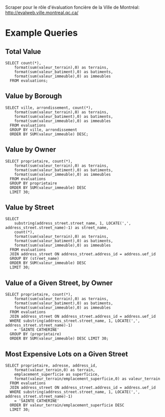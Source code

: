 Scraper pour le rôle d'évaluation foncière de la Ville de Montréal: http://evalweb.ville.montreal.qc.ca/

# Example Queries

## Total Value

    SELECT count(*),
        format(sum(valeur_terrain),0) as terrains,
        format(sum(valeur_batiment),0) as batiments,
        format(sum(valeur_immeuble),0) as immeubles
      FROM evaluations;

## Value by Borough

    SELECT ville, arrondissement, count(*),
        format(sum(valeur_terrain),0) as terrains,
        format(sum(valeur_batiment),0) as batiments,
        format(sum(valeur_immeuble),0) as immeubles
      FROM evaluations
      GROUP BY ville, arrondissement
      ORDER BY SUM(valeur_immeuble) DESC;

## Value by Owner

    SELECT proprietaire, count(*),
        format(sum(valeur_terrain),0) as terrains,
        format(sum(valeur_batiment),0) as batiments,
        format(sum(valeur_immeuble),0) as immeubles
      FROM evaluations
      GROUP BY proprietaire
      ORDER BY SUM(valeur_immeuble) DESC
      LIMIT 30;

## Value by Street

    SELECT
        substring(address_street.street_name, 1, LOCATE(',', address_street.street_name)-1) as street_name,
        count(*),
        format(sum(valeur_terrain),0) as terrains,
        format(sum(valeur_batiment),0) as batiments,
        format(sum(valeur_immeuble),0) as immeubles
      FROM evaluations
      JOIN address_street ON address_street.address_id = address.uef_id
      GROUP BY (street_name)
      ORDER BY SUM(valeur_immeuble) DESC
      LIMIT 30;

## Value of a Given Street, by Owner

    SELECT proprietaire, count(*),
        format(sum(valeur_terrain),0) as terrains,
        format(sum(valeur_batiment),0) as batiments,
        format(sum(valeur_immeuble),0) as immeubles
      FROM evaluations
      JOIN address_street ON address_street.address_id = address.uef_id
      WHERE substring(address_street.street_name, 1, LOCATE(',', address_street.street_name)-1)
        = 'SAINTE CATHERINE'
      GROUP BY (proprietaire)
      ORDER BY SUM(valeur_immeuble) DESC LIMIT 30;

## Most Expensive Lots on a Given Street

    SELECT proprietaire, adresse, address_id,
        format(valeur_terrain,0) as terrain,
        emplacement_superficie as superficice,
        format(valeur_terrain/emplacement_superficie,0) as valeur_terrain
      FROM evaluations
      JOIN address_street ON address_street.address_id = address.uef_id
      WHERE substring(address_street.street_name, 1, LOCATE(',', address_street.street_name)-1)
        = 'SAINTE CATHERINE'
      ORDER BY valeur_terrain/emplacement_superficie DESC
      LIMIT 30;

